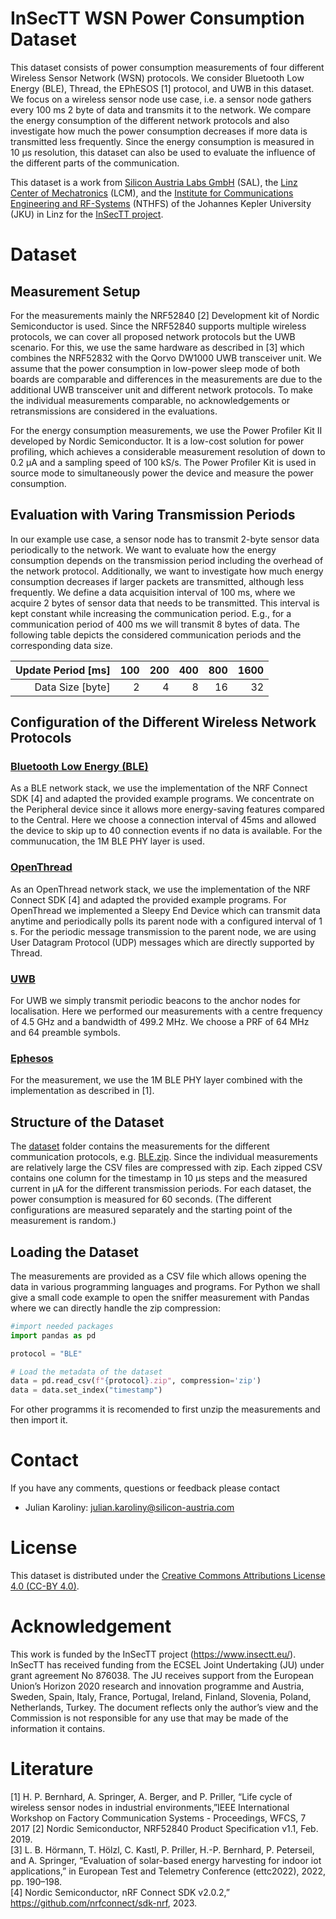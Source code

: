 # InSecTT WSN Power Consumption Dataset

This dataset consists of power consumption measurements of four different Wireless Sensor Network (WSN) protocols. We consider Bluetooth Low Energy (BLE), Thread, the EPhESOS [1] protocol, and UWB in this dataset. 
We focus on a wireless sensor node use case, i.e. a sensor node gathers every 100 ms 2 byte of data and transmits it to the network. We compare the energy consumption of the different network protocols and also investigate how much the power consumption decreases if more data is transmitted less frequently. Since the energy consumption is measured in 10 µs resolution, this dataset can also be used to evaluate the influence of the different parts of the communication.


This dataset is a work from [Silicon Austria Labs GmbH](https://silicon-austria-labs.com/) (SAL),  the [Linz Center of Mechatronics](https://www.lcm.at/) (LCM),  and the [Institute for Communications Engineering and RF-Systems](https://www.jku.at/en/institute-for-communications-engineering-and-rf-systems/)  (NTHFS) of the Johannes Kepler University (JKU) in Linz for the [InSecTT project](https://www.insectt.eu/).

# Dataset

## Measurement Setup
For the measurements mainly the NRF52840 [2] Development kit of Nordic Semiconductor is used. Since the NRF52840 supports multiple wireless protocols, we can cover all proposed network protocols but the UWB scenario. For this, we use the same hardware as described in [3] which combines the NRF52832 with the Qorvo DW1000 UWB transceiver unit. We assume that the power consumption in low-power sleep mode of both boards are comparable and differences in the measurements are due to the additional UWB transceiver unit and different network protocols. To make the individual measurements comparable, no acknowledgements or retransmissions are considered in the evaluations.

For the energy consumption measurements, we use the Power Profiler Kit II developed by Nordic Semiconductor. It is a low-cost solution for power profiling, which achieves a considerable measurement resolution of down to 0.2 µA and a sampling speed of 100 kS/s. The Power Profiler Kit is used in source mode to simultaneously power the device and measure the power consumption.

## Evaluation with Varing Transmission Periods 
In our example use case, a sensor node has to transmit 2-byte sensor data periodically to the network. We want to evaluate how the energy consumption depends on the transmission period including the overhead of the network protocol. Additionally, we want to investigate how much energy consumption decreases if larger packets are transmitted, although less frequently. We define a data acquisition interval of 100 ms, where we acquire 2 bytes of sensor data that needs to be transmitted. This interval is kept constant while increasing the communication period. E.g., for a communication period of 400 ms we will transmit 8 bytes of data. The following table depicts the considered communication periods and the corresponding data size.

| Update Period [ms] 	| 100 	| 200 	| 400 	| 800 	| 1600 	| 
|-------------------:	|----:	|----:	|----:	|----:	|-----:	|
|   Data Size [byte] 	|   2 	|   4 	|   8 	|  16 	|   32 	|  

## Configuration of the Different Wireless Network Protocols

### <ins> Bluetooth Low Energy (BLE) 
As a BLE network stack, we use the implementation of the NRF Connect SDK [4] and adapted the provided example programs.
We concentrate on the Peripheral device since it allows more energy-saving features compared to the Central. 
Here we choose a connection interval of 45ms and allowed the device to skip up to 40 connection events if no data is available. For the communucation, the 1M BLE PHY layer is used.

### <ins> OpenThread
As an OpenThread network stack, we use the implementation of the NRF Connect SDK [4] and adapted the provided example programs.
For OpenThread we implemented a Sleepy End Device which can transmit data anytime and periodically polls its parent node with a configured interval of 1 s.  For the periodic message transmission to the parent node, we are using User Datagram Protocol (UDP) messages which are directly supported by Thread.

### <ins> UWB
For UWB we simply transmit periodic beacons to the anchor nodes for localisation. Here we performed our measurements with a centre frequency of 4.5 GHz and a bandwidth of 499.2 MHz. We choose a PRF of 64 MHz and 64 preamble symbols.

### <ins> Ephesos
For the measurement, we use the 1M BLE PHY layer combined with the implementation as described in [1].



## Structure of the Dataset
The [dataset](dataset) folder contains the measurements for the different communication protocols, e.g. [BLE.zip](dataset/BLE.zip). Since the individual measurements are relatively large the CSV files are compressed with zip. Each zipped CSV contains one column for the timestamp in 10 µs steps and the measured current in µA for the different transmission periods. For each dataset, the power consumption is measured for 60 seconds. (The different configurations are measured separately and the starting point of the measurement is random.)


## Loading the Dataset
The measurements are provided as a CSV file which allows opening the data in various programming languages and programs. For Python we shall give a small code example to open the sniffer measurement with Pandas where we can directly handle the zip compression:


```python
#import needed packages
import pandas as pd

protocol = "BLE"

# Load the metadata of the dataset
data = pd.read_csv(f"{protocol}.zip", compression='zip')
data = data.set_index("timestamp")

```

For other programms it is recomended to first unzip the measurements and then import it.

# Contact
If you have any comments, questions or feedback please contact
- Julian Karoliny: julian.karoliny@silicon-austria.com

# License 
This dataset is distributed under the [Creative Commons Attributions License 4.0 (CC-BY 4.0)](https://creativecommons.org/licenses/by/4.0/).


# Acknowledgement
This work is funded by the InSecTT project (https://www.insectt.eu/). InSecTT has received funding from the ECSEL Joint Undertaking (JU) under grant agreement No 876038. The JU receives support from the European Union’s Horizon 2020 research and innovation programme and Austria, Sweden, Spain, Italy, France, Portugal, Ireland, Finland, Slovenia, Poland, Netherlands, Turkey. The document reflects only the author’s view and the Commission is not responsible for any use that may be made of the information it contains.

# Literature

[1] H. P. Bernhard, A. Springer, A. Berger, and P. Priller, “Life cycle of wireless sensor nodes in industrial environments,”IEEE International Workshop on Factory Communication Systems - Proceedings, WFCS, 7 2017
[2] Nordic Semiconductor, NRF52840 Product Specification v1.1, Feb. 2019.<br/>
[3] L. B. Hörmann, T. Hölzl, C. Kastl, P. Priller, H.-P. Bernhard, P. Peterseil, and A. Springer, “Evaluation of solar-based energy harvesting for indoor iot applications,” in European Test and Telemetry Conference (ettc2022), 2022, pp. 190–198.<br/>
[4] Nordic Semiconductor, nRF Connect SDK v2.0.2,” https://github.com/nrfconnect/sdk-nrf, 2023.<br/>
